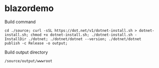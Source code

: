 # blazordemo

Build command
```
cd ./source; curl -sSL https://dot.net/v1/dotnet-install.sh > dotnet-install.sh; chmod +x dotnet-install.sh; ./dotnet-install.sh -InstallDir ./dotnet; ./dotnet/dotnet --version; ./dotnet/dotnet publish -c Release -o output;
```
Build output directory
```
/source/output/wwwroot
```
